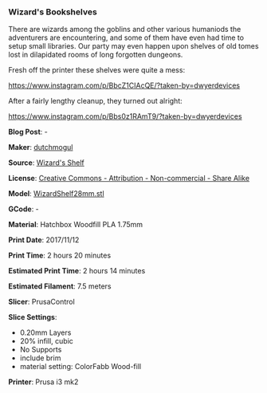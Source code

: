 ### Wizard's Bookshelves

There are wizards among the goblins and other various humaniods the adventurers
are encountering, and some of them have even had time to setup small libraries. Our
party may even happen upon shelves of old tomes lost in dilapidated rooms of long
forgotten dungeons.

Fresh off the printer these shelves were quite a mess:

https://www.instagram.com/p/BbcZ1CIAcQE/?taken-by=dwyerdevices

After a fairly lengthy cleanup, they turned out alright:

https://www.instagram.com/p/Bbs0z1RAmT9/?taken-by=dwyerdevices


**Blog Post**: -

**Maker**: [dutchmogul](https://www.thingiverse.com/dutchmogul)

**Source**: [Wizard's Shelf](https://www.thingiverse.com/thing:1428539)

**License**: [Creative Commons - Attribution - Non-commercial - Share Alike](http://creativecommons.org/licenses/by-nc-sa/3.0/)

**Model**: [WizardShelf28mm.stl](https://www.thingiverse.com/download:2216538)

**GCode**: -

**Material**: Hatchbox Woodfill PLA 1.75mm

**Print Date**: 2017/11/12

**Print Time**: 2 hours 20 minutes

**Estimated Print Time**: 2 hours 14 minutes

**Estimated Filament**: 7.5 meters

**Slicer**: PrusaControl

**Slice Settings**:

 - 0.20mm Layers
 - 20% infill, cubic
 - No Supports
 - include brim
 - material setting: ColorFabb Wood-fill

**Printer**: Prusa i3 mk2